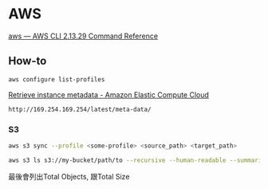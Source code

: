 # AWS

[aws — AWS CLI 2.13.29 Command Reference](https://awscli.amazonaws.com/v2/documentation/api/latest/reference/index.html)

## How-to

```bash title="list current profiles"
aws configure list-profiles
```

[Retrieve instance metadata - Amazon Elastic Compute Cloud](https://docs.aws.amazon.com/AWSEC2/latest/UserGuide/instancedata-data-retrieval.html)

```text
http://169.254.169.254/latest/meta-data/
```



### S3

```bash title="s3 sync"
aws s3 sync --profile <some-profile> <source_path> <target_path>
```

```bash title="count object numbers and size"
aws s3 ls s3://my-bucket/path/to --recursive --human-readable --summarize
```

最後會列出Total Objects, 跟Total Size


